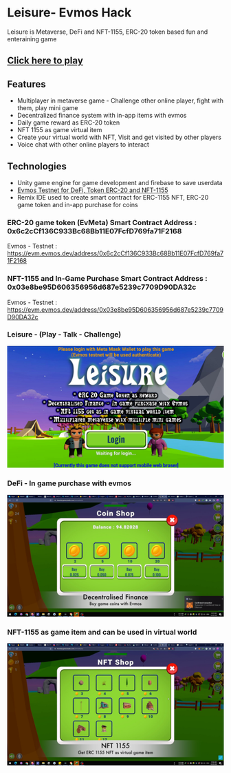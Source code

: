 # Leisure- Evmos Hack
Leisure is Metaverse, DeFi and NFT-1155, ERC-20 token based fun and enteraining game

## [Click here to play](https://www.thundergamestudio.com/evmoshack/)

## Features
- Multiplayer in metaverse game - Challenge other online player, fight with them, play mini game
- Decentralized finance system with in-app items with evmos
- Daily game reward as ERC-20 token
- NFT 1155 as game virtual item
- Create your virtual world with NFT, Visit and get visited by other players
- Voice chat with other online players to interact


## Technologies
- Unity game engine for game development and firebase to save userdata
- [Evmos Testnet for DeFi, Token ERC-20 and NFT-1155](https://github.com/EvmosHack/EvmosMetaverseGame/blob/main/Evmos.md)
- Remix IDE used to create smart contract for ERC-1155 NFT, ERC-20 game token and in-app purchase for coins


### ERC-20 game token (EvMeta) Smart Contract Address : 0x6c2cCf136C933Bc68Bb11E07FcfD769fa71F2168
Evmos - Testnet : https://evm.evmos.dev/address/0x6c2cCf136C933Bc68Bb11E07FcfD769fa71F2168

### NFT-1155 and In-Game Purchase Smart Contract Address : 0x03e8be95D606356956d687e5239c7709D90DA32c
Evmos - Testnet : https://evm.evmos.dev/address/0x03e8be95D606356956d687e5239c7709D90DA32c


### Leisure - (Play - Talk - Challenge)
![Metaverse Game](/Images/Evmos1.jpg)

### DeFi - In game purchase with evmos
![Leisure Game](/Images/Evmos3.jpg)

### NFT-1155 as game item and can be used in virtual world
![Leisure Game](/Images/Evmos2.jpg)
